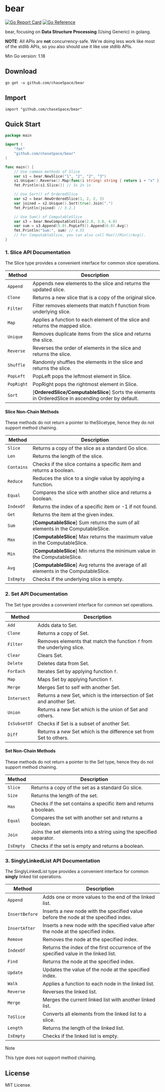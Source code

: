# bear

[![Go Report Card](https://goreportcard.com/badge/github.com/chasespace/bear)](https://goreportcard.com/report/github.com/chaseSpace/bear)
[![Go Reference](https://pkg.go.dev/badge/github.com/chasespace/bear.svg)](https://pkg.go.dev/github.com/chaseSpace/bear)

bear, focusing on **Data Structure Processing** (Using Generic) in golang.

**NOTE**: All APIs are **not** concurrency-safe. We're doing less work like most of the stdlib APIs, so you also should
use
it like
use stdlib APIs.

Min Go version: 1.18

## Download

```shell
go get -u github.com/chaseSpace/bear
```

## Import

```
import "github.com/chaseSpace/bear"
```

## Quick Start

```go
package main

import (
	"fmt"
	"github.com/chaseSpace/bear"
)

func main() {
	// Use common methods of Slice
	var s1 = bear.NewSlice("1", "2", "2", "3")
	s1.Unique().Reverse().Map(func(i string) string { return i + "x" })
	fmt.Println(s1.Slice()) // 3x 2x 1x

	// Use Sort() of OrderedSlice
	var s2 = bear.NewOrderedSlice(1, 2, 2, 3)
	var joined = s2.Unique().Sort(true).Join(".")
	fmt.Println(joined) // 3.2.1

	// Use Sum() of ComputableSlice
	var s3 = bear.NewComputableSlice(2.0, 3.0, 4.0)
	var sum = s3.Append(5.0).PopLeft().Append(6.0).Avg()
	fmt.Println("Sum:", sum) // 4.55
	// For ComputableSlice, you can also call Max()/Min()/Avg().
}

```

### 1. Slice API Documentation

The Slice type provides a convenient interface for common slice operations.

| Method     | Description                                                                                          |
|------------|------------------------------------------------------------------------------------------------------|
| `Append`   | Appends new elements to the slice and returns the updated slice.                                     |
| `Clone`    | Returns a new slice that is a copy of the original slice.                                            |
| `Filter`   | Filter removes elements that match f function from underlying slice.                                 |
| `Map`      | Applies a function to each element of the slice and returns the mapped slice.                        |
| `Unique`   | Removes duplicate items from the slice and returns the slice.                                        |
| `Reverse`  | Reverses the order of elements in the slice and returns the slice.                                   |
| `Shuffle`  | Randomly shuffles the elements in the slice and returns the slice.                                   |
| `PopLeft`  | PopLeft pops the leftmost element in Slice.                                                          |
| `PopRight` | PopRight pops the rightmost element in Slice.                                                        |
| `Sort`     | [**OrderedSlice/ComputableSlice**] Sorts the elements in OrderedSlice in ascending order by default. |

#### Slice Non-Chain Methods

These methods do not return a pointer to theSlicetype, hence they do not support method chaining.

| Method     | Description                                                                           |
|------------|---------------------------------------------------------------------------------------|
| `Slice`    | Returns a copy of the slice as a standard Go slice.                                   |
| `Len`      | Returns the length of the slice.                                                      |
| `Contains` | Checks if the slice contains a specific item and returns a boolean.                   |
| `Reduce`   | Reduces the slice to a single value by applying a function.                           |
| `Equal`    | Compares the slice with another slice and returns a boolean.                          |
| `IndexOf`  | Returns the index of a specific item or -1 if not found.                              |
| `Get`      | Returns the item at the given index.                                                  |
| `Sum`      | [**ComputableSlice**] Sum returns the sum of all elements in the ComputableSlice.     |
| `Max`      | [**ComputableSlice**] Max returns the maximum value in the ComputableSlice.           |
| `Min`      | [**ComputableSlice**] Min returns the minimum value in the ComputableSlice.           |
| `Avg`      | [**ComputableSlice**] Avg returns the average of all elements in the ComputableSlice. |
| `IsEmpty`  | Checks if the underlying slice is empty.                                              |

### 2. Set API Documentation

The Set type provides a convenient interface for common set operations.

| Method       | Description                                                             |
|--------------|-------------------------------------------------------------------------|
| `Add`        | Adds data to Set.                                                       |
| `Clone`      | Returns a copy of Set.                                                  |
| `Filter`     | Removes elements that match the function `f` from the underlying slice. |
| `Clear`      | Clears Set.                                                             |
| `Delete`     | Deletes data from Set.                                                  |
| `ForEach`    | Iterates Set by applying function `f`.                                  |
| `Map`        | Maps Set by applying function `f`.                                      |
| `Merge`      | Merges Set to self with another Set.                                    |
| `Intersect`  | Returns a new Set, which is the intersection of Set and another Set.    |
| `Union`      | Returns a new Set which is the union of Set and others.                 |
| `IsSubsetOf` | Checks if Set is a subset of another Set.                               |
| `Diff`       | Returns a new Set which is the difference set from Set to others.       |

#### Set Non-Chain Methods

These methods do not return a pointer to the Set type, hence they do not support method chaining.

| Method    | Description                                                         |
|-----------|---------------------------------------------------------------------|
| `Slice`   | Returns a copy of the set as a standard Go slice.                   |
| `Size`    | Returns the length of the set.                                      |
| `Has`     | Checks if the set contains a specific item and returns a boolean.   |
| `Equal`   | Compares the set with another set and returns a boolean.            |
| `Join`    | Joins the set elements into a string using the specified separator. |
| `IsEmpty` | Checks if the set is empty and returns a boolean.                   |

### 3. SinglyLinkedList API Documentation

The SinglyLinkedList type provides a convenient interface for common **singly** linked list operations.

| Method         | Description                                                                          |
|----------------|--------------------------------------------------------------------------------------|
| `Append`       | Adds one or more values to the end of the linked list.                               |
| `InsertBefore` | Inserts a new node with the specified value before the node at the specified index.  |
| `InsertAfter`  | Inserts a new node with the specified value after the node at the specified index.   |
| `Remove`       | Removes the node at the specified index.                                             |
| `IndexOf`      | Returns the index of the first occurrence of the specified value in the linked list. |
| `Find`         | Returns the node at the specified index.                                             |
| `Update`       | Updates the value of the node at the specified index.                                |
| `Walk`         | Applies a function to each node in the linked list.                                  |
| `Reverse`      | Reverses the linked list.                                                            |
| `Merge`        | Merges the current linked list with another linked list.                             |
| `ToSlice`      | Converts all elements from the linked list to a slice.                               |
| `Length`       | Returns the length of the linked list.                                               |
| `IsEmpty`      | Checks if the linked list is empty.                                                  |

> [!NOTE]
> This type does not support method chaining.

## License

MIT License.